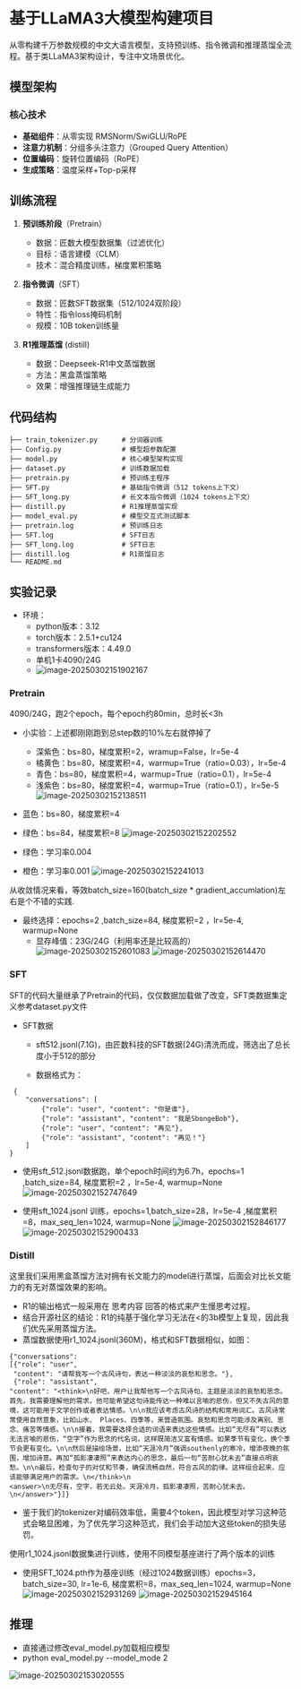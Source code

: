 # 基于LLaMA3大模型构建项目

从零构建千万参数规模的中文大语言模型，支持预训练、指令微调和推理蒸馏全流程。基于类LLaMA3架构设计，专注中文场景优化。

## 模型架构
### 核心技术
- **基础组件**：从零实现 RMSNorm/SwiGLU/RoPE
- **注意力机制**：分组多头注意力（Grouped Query Attention）
- **位置编码**：旋转位置编码（RoPE）
- **生成策略**：温度采样+Top-p采样


## 训练流程
1. **预训练阶段**（Pretrain）
   - 数据：匠数大模型数据集（过滤优化）
   - 目标：语言建模（CLM）
   - 技术：混合精度训练，梯度累积策略

2. **指令微调**（SFT）
   - 数据：匠数SFT数据集（512/1024双阶段）
   - 特性：指令loss掩码机制
   - 规模：10B token训练量

3. **R1推理蒸馏** (distill)
   - 数据：Deepseek-R1中文蒸馏数据
   - 方法：黑盒蒸馏策略
   - 效果：增强推理链生成能力

  ## 代码结构
```text
├── train_tokenizer.py      # 分词器训练
├── Config.py               # 模型超参数配置
├── model.py                # 核心模型架构实现
├── dataset.py              # 训练数据加载
├── pretrain.py             # 预训练主程序
├── SFT.py                  # 基础指令微调（512 tokens上下文）
├── SFT_long.py             # 长文本指令微调（1024 tokens上下文）
├── distill.py              # R1推理蒸馏实现
├── model_eval.py           # 模型交互式测试脚本
├── pretrain.log            # 预训练日志
├── SFT.log                 # SFT日志
├── SFT_long.log            # SFT日志
├── distill.log             # R1蒸馏日志
└── README.md
```

## 实验记录
- 环境：
  - python版本：3.12
  - torch版本：2.5.1+cu124
  - transformers版本：4.49.0
  - 单机1卡4090/24G
  - ![image-20250302151902167](README.assets/image-20250302151902167.png)
### Pretrain
4090/24G，跑2个epoch，每个epoch约80min，总时长<3h

  - 小实验：上述都刚刚跑到总step数的10%左右就停掉了
    - 深紫色：bs=80，梯度累积=2，wramup=False，lr=5e-4
    - 橘黄色：bs=80，梯度累积=4，warmup=True（ratio=0.03），lr=5e-4
    - 青色：bs=80，梯度累积=4，warmup=True（ratio=0.1），lr=5e-4
    - 浅紫色：bs=80，梯度累积=4，warmup=True（ratio=0.1），lr=5e-5
    ![image-20250302152138511](README.assets/image-20250302152138511.png)

  - 蓝色：bs=80，梯度累积=4
  - 绿色：bs=84，梯度累积=8
![image-20250302152202552](README.assets/image-20250302152202552.png)


  - 绿色：学习率0.004
  - 橙色：学习率0.001
![image-20250302152241013](README.assets/image-20250302152241013.png)

从收敛情况来看，等效batch_size=160(batch_size * gradient_accumlation)左右是个不错的实践.
- 最终选择：epochs=2 ,batch_size=84, 梯度累积=2 ，lr=5e-4, warmup=None
  - 显存峰值：23G/24G（利用率还是比较高的）
  ![image-20250302152601083](README.assets/image-20250302152601083.png)
  ![image-20250302152614470](README.assets/image-20250302152614470.png)



### SFT
SFT的代码大量继承了Pretrain的代码，仅仅数据加载做了改变，SFT类数据集定义参考dataset.py文件

- SFT数据
  - sft512.jsonl(7.1G)，由匠数科技的SFT数据(24G)清洗而成，筛选出了总长度小于512的部分

  - 数据格式为：
```text
 {
    "conversations": [
        {"role": "user", "content": "你是谁"},
        {"role": "assistant", "content": "我是SbongeBob"},
        {"role": "user", "content": "再见"},
        {"role": "assistant", "content": "再见！"}
    ]
}
```
- 使用sft_512.jsonl数据跑，单个epoch时间约为6.7h，epochs=1 ,batch_size=84, 梯度累积=2 ，lr=5e-4, warmup=None
![image-20250302152747649](README.assets/image-20250302152747649.png)


- 使用sft_1024.jsonl 训练，epochs=1,batch_size=28，lr=5e-4 ,梯度累积=8，max_seq_len=1024, warmup=None
![image-20250302152846177](README.assets/image-20250302152846177.png)
![image-20250302152900433](README.assets/image-20250302152900433.png)

### Distill

这里我们采用黑盒蒸馏方法对拥有长文能力的model进行蒸馏，后面会对比长文能力的有无对蒸馏效果的影响。
- R1的输出格式一般采用在<think> 思考内容 </think> <answer> 回答</answer>的格式来产生慢思考过程。
- 结合开源社区的结论：R1的纯基于强化学习无法在<的3b模型上复现，因此我们优先采用蒸馏方法。
- 蒸馏数据使用r1_1024.jsonl(360M)，格式和SFT数据相似，如图：
```text
{"conversations":
[{"role": "user",
 "content": "请帮我写一个古风诗句，表达一种淡淡的哀愁和思念。"}, 
 {"role": "assistant", 
"content": "<think>\n好吧，用户让我帮他写一个古风诗句，主题是淡淡的哀愁和思念。首先，我需要理解他的需求。他可能希望这句诗能传达一种难以言喻的悲伤，但又不失古风的意境，这可能用于文学创作或者表达情感。\n\n我应该考虑古风诗的结构和常用词汇。古风诗常常使用自然意象，比如山水、 Places、四季等，来营造氛围。哀愁和思念可能涉及离别、思念、痛苦等情感。\n\n接着，我需要选择合适的词语来表达这些情感。比如“无尽有”可以表达无法言喻的悲伤，“空字”作为思念的代名词，这样既简洁又富有情感。如果季节有变化，换个季节会更有变化。\n\n然后是描绘场景，比如“天涯冷月”强调southenly的寒冷，增添夜晚的氛围，增加诗意。再加“孤影凄凄照”来表达内心的思念，最后一句“苦耐心犹未去”直接点明哀愁。\n\n最后，检查句子的对仗和节奏，确保流畅自然，符合古风的韵律。这样组合起来，应该能够满足用户的需求。\n</think>\n
<answer>\n无尽有，空字，若无云处。天涯冷月，孤影凄凄照，苦耐心犹未去。\n</answer>"}]}
```
- 鉴于我们的tokenizer对<think></think>编码效率低，需要4个token，因此模型对学习这种范式会略显困难，为了优先学习这种范式，我们会手动加大这些token的损失惩罚。

使用r1_1024.jsonl数据集进行训练，使用不同模型基座进行了两个版本的训练
- 使用SFT_1024.pth作为基座训练（经过1024数据训练）epochs=3，batch_size=30, lr=1e-6, 梯度累积=8，max_seq_len=1024, warmup=None
![image-20250302152931269](README.assets/image-20250302152931269.png)
![image-20250302152945164](README.assets/image-20250302152945164.png)



## 推理
- 直接通过修改eval_model.py加载相应模型
- python eval_model.py --model_mode 2
  

![image-20250302153020555](README.assets/image-20250302153020555.png)

